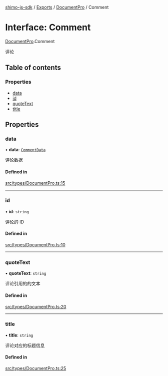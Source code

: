 [shimo-js-sdk](../README.md) / [Exports](../modules.md) / [DocumentPro](../modules/DocumentPro.md) / Comment

# Interface: Comment

[DocumentPro](../modules/DocumentPro.md).Comment

评论

## Table of contents

### Properties

- [data](DocumentPro.Comment.md#data)
- [id](DocumentPro.Comment.md#id)
- [quoteText](DocumentPro.Comment.md#quotetext)
- [title](DocumentPro.Comment.md#title)

## Properties

### data

• **data**: [`CommentData`](DocumentPro.CommentData.md)

评论数据

#### Defined in

[src/types/DocumentPro.ts:15](https://github.com/shimohq/shimo-js-sdk/blob/28322b5/src/types/DocumentPro.ts#L15)

___

### id

• **id**: `string`

评论的 ID

#### Defined in

[src/types/DocumentPro.ts:10](https://github.com/shimohq/shimo-js-sdk/blob/28322b5/src/types/DocumentPro.ts#L10)

___

### quoteText

• **quoteText**: `string`

评论引用的的文本

#### Defined in

[src/types/DocumentPro.ts:20](https://github.com/shimohq/shimo-js-sdk/blob/28322b5/src/types/DocumentPro.ts#L20)

___

### title

• **title**: `string`

评论对应的标题信息

#### Defined in

[src/types/DocumentPro.ts:25](https://github.com/shimohq/shimo-js-sdk/blob/28322b5/src/types/DocumentPro.ts#L25)
